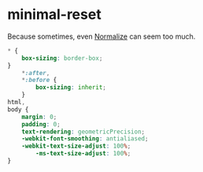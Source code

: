 # minimal-reset

Because sometimes, even [Normalize](http://github.com/necolas/normalize.css) can seem too much.

````css
* {
    box-sizing: border-box;
}
    *:after,
    *:before {
        box-sizing: inherit;
    }
html,
body {
    margin: 0;
    padding: 0;
    text-rendering: geometricPrecision;
    -webkit-font-smoothing: antialiased;
    -webkit-text-size-adjust: 100%;
        -ms-text-size-adjust: 100%;
}

